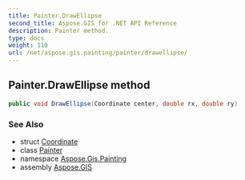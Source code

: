 ```yaml
---
title: Painter.DrawEllipse
second_title: Aspose.GIS for .NET API Reference
description: Painter method. 
type: docs
weight: 110
url: /net/aspose.gis.painting/painter/drawellipse/
---
```

## Painter.DrawEllipse method

```csharp
public void DrawEllipse(Coordinate center, double rx, double ry)
```

### See Also

* struct [Coordinate](../../../aspose.gis.common/coordinate/)
* class [Painter](../)
* namespace [Aspose.Gis.Painting](../../painter/)
* assembly [Aspose.GIS](../../../)


